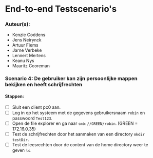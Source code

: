 # End-to-end Testscenario's

### Auteur(s):
- Kenzie Coddens
- Jens Neirynck
- Artuur Fiems
- Jarne Verbeke
- Lennert Mertens
- Keanu Nys
- Mauritz Cooreman

### Scenario 4: De gebruiker kan zijn persoonlijke mappen bekijken en heeft schrijfrechten

#### Stappen:
- [ ] Sluit een client pc0 aan.
- [ ] Log in op het systeem met de gegevens gebruikersnaam `robin` en passwoord `Test123`.
- [ ] Open de file explorer en ga naar `smb://GREEN/robin`. (GREEN = 172.16.0.35)
- [ ] Test de schrijfrechten door het aanmaken van een directory `mkdir testDir`.
- [ ] Test de leesrechten door de content van de home directory weer te geven `ls`.
